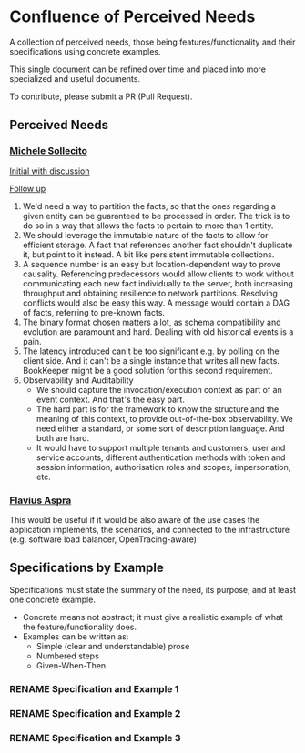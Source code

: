 # Confluence of Perceived Needs

A collection of perceived needs, those being features/functionality and their specifications using concrete examples.

This single document can be refined over time and placed into more specialized and useful documents.

To contribute, please submit a PR (Pull Request).

## Perceived Needs

### [Michele Sollecito](https://www.linkedin.com/in/michelesollecito/)

[Initial with discussion](https://www.linkedin.com/posts/michelesollecito_eventsourcing-eventstore-activity-7275623006314348544-AKcl)

[Follow up](https://www.linkedin.com/posts/michelesollecito_eventsourcing-eventstore-activity-7275736782665617410-ItZ7)

1. We'd need a way to partition the facts, so that the ones regarding a given entity can be guaranteed to be processed in order. The trick is to do so in a way that allows the facts to pertain to more than 1 entity.
2. We should leverage the immutable nature of the facts to allow for efficient storage. A fact that references another fact shouldn't duplicate it, but point to it instead. A bit like persistent immutable collections.
3. A sequence number is an easy but location-dependent way to prove causality. Referencing predecessors would allow clients to work without communicating each new fact individually to the server, both increasing throughput and obtaining resilience to network partitions. Resolving conflicts would also be easy this way. A message would contain a DAG of facts, referring to pre-known facts.
4. The binary format chosen matters a lot, as schema compatibility and evolution are paramount and hard. Dealing with old historical events is a pain.
5. The latency introduced can't be too significant e.g. by polling on the client side. And it can't be a single instance that writes all new facts. BookKeeper might be a good solution for this second requirement.
6. Observability and Auditability
    - We should capture the invocation/execution context as part of an event context. And that's the easy part.
    - The hard part is for the framework to know the structure and the meaning of this context, to provide out-of-the-box observability. We need either a standard, or some sort of description language. And both are hard.
    - It would have to support multiple tenants and customers, user and service accounts, different authentication methods with token and session information, authorisation roles and scopes, impersonation, etc.

### [Flavius Aspra](https://www.linkedin.com/in/flavius-a-0b9136b4/)

This would be useful if it would be also aware of the use cases the application implements, the scenarios, and connected to the infrastructure (e.g. software load balancer, OpenTracing-aware)

## Specifications by Example

Specifications must state the summary of the need, its purpose, and at least one concrete example.

- Concrete means not abstract; it must give a realistic example of what the feature/functionality does.
- Examples can be written as:
  - Simple (clear and understandable) prose
  - Numbered steps
  - Given-When-Then

### RENAME Specification and Example 1

### RENAME Specification and Example 2

### RENAME Specification and Example 3
